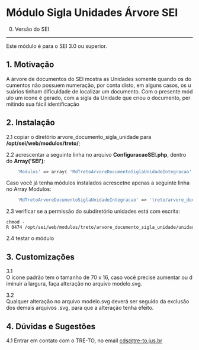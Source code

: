Módulo Sigla Unidades Árvore SEI
================================

0. Versão do SEI
----------------

Este módulo é para o SEI 3.0 ou superior.

1. Motivação
------------

A árvore de documentos do SEI mostra as Unidades somente quando os documentos não possuem numeração, por conta disto, em alguns casos, os usuários tinham dificuldade de localizar um documento. Com o presente módulo um ícone é gerado, com a sigla da Unidade que criou o documento, permitindo sua fácil identificação

2. Instalação
-------------

2.1 copiar o diretório arvore_documento_sigla_unidade para **/opt/sei/web/modulos/treto/**;

2.2 acrescentar a seguinte linha no arquivo **ConfiguracaoSEI.php**, dentro do **Array('SEI')**:
~~~php
    'Modulos' => array( 'MdTretoArvoreDocumentoSiglaUnidadeIntegracao' => 'treto/arvore_documento_sigla_unidade' ),
~~~
Caso você já tenha módulos instalados acrescetne apenas a seguinte linha no Array Modulos:
~~~php
    'MdTretoArvoreDocumentoSiglaUnidadeIntegracao' => 'treto/arvore_documento_sigla_unidade'
~~~


2.3 verificar se a permissão do subdiretório unidades está com escrita:
~~~shell
chmod -R 0474 /opt/sei/web/modulos/treto/arvore_documento_sigla_unidade/unidades
~~~

2.4 testar o módulo

3. Customizações
----------------

3.1 O ícone padrão tem o tamanho de 70 x 16, caso você precise aumentar ou diminuir a largura, faça alteração no arquivo modelo.svg.

3.2 Qualquer alteração no arquivo modelo.svg deverá ser seguido da exclusão dos demais arquivos .svg, para que a alteração tenha efeito.


4. Dúvidas e Sugestões
----------------------

4.1 Entrar em contato com o TRE-TO, no email cds@tre-to.jus.br
